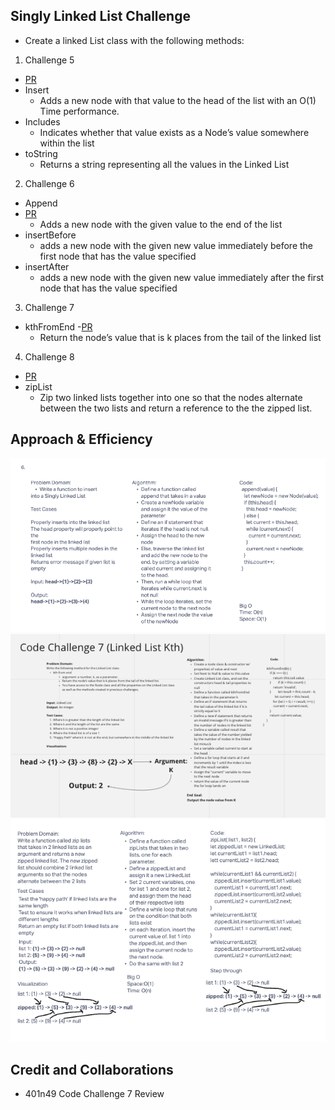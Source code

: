 ## Singly Linked List Challenge

- Create a linked List class with the following methods:

1. Challenge 5
- [PR](https://github.com/camillarees/data-structures-and-algorithms/pull/18)
- Insert
  - Adds a new node with that value to the head of the list with an O(1) Time performance.
- Includes
  - Indicates whether that value exists as a Node’s value somewhere within the list
- toString
  - Returns a string representing all the values in the Linked List

2. Challenge 6
- Append
- [PR](https://github.com/camillarees/data-structures-and-algorithms/pull/18)
  - Adds a new node with the given value to the end of the list
- insertBefore
  - adds a new node with the given new value immediately before the first node that has the value specified
- insertAfter
  - adds a new node with the given new value immediately after the first node that has the value specified

3. Challenge 7
- kthFromEnd
-[PR](https://github.com/camillarees/data-structures-and-algorithms/pull/25)
  - Return the node’s value that is k places from the tail of the linked list

4. Challenge 8
- [PR](https://github.com/camillarees/data-structures-and-algorithms/pull/23)
- zipList
  - Zip two linked lists together into one so that the nodes alternate between the two lists and return a reference to the the zipped list.

## Approach & Efficiency

![LinkedList Whiteboard](challenge-6-whiteboard.png)
![kthFromEnd Whiteboard](code-challenge-07-whiteboard.png)
![zipList Whiteboard](code-challenge-08-whiteboard.png)

## Credit and Collaborations
- 401n49 Code Challenge 7 Review
